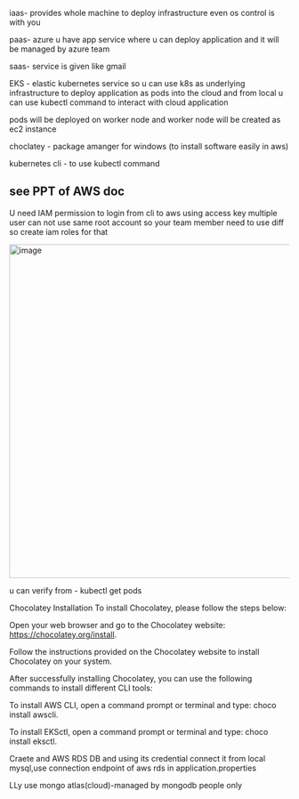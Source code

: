iaas- provides whole machine to deploy infrastructure even os control is with you

paas- azure u have app service where u can deploy application and it will be managed by azure team

saas- service is given like gmail

EKS - elastic kubernetes service so u can use k8s as underlying infrastructure to deploy application as pods into the cloud and from local u can use kubectl command to interact with cloud 
application

pods will be deployed on worker node and worker node will be created as ec2 instance

choclatey - package amanger for windows (to install software easily in aws)

kubernetes cli - to use kubectl command

## see PPT  of AWS doc

U need IAM permission to  login from cli to aws using access key
multiple user can not use same root account so your team member need to use diff so create iam roles for that

[<img width="960" height="600" alt="image" src="https://github.com/user-attachments/assets/7a0588b0-93f5-46ae-8d8a-1e6527ab85ce" />
](https://docs.aws.amazon.com/eks/latest/eksctl/creating-and-managing-clusters.html)

u can verify from - kubectl get pods

Chocolatey Installation
To install Chocolatey, please follow the steps below:

Open your web browser and go to the Chocolatey website: https://chocolatey.org/install.

Follow the instructions provided on the Chocolatey website to install Chocolatey on your system.



After successfully installing Chocolatey, you can use the following commands to install different CLI tools:

To install AWS CLI, open a command prompt or terminal and type: choco install awscli.

To install EKSctl, open a command prompt or terminal and type: choco install eksctl.

Craete and AWS RDS DB and using its credential connect it from local mysql,use connection endpoint of aws rds in application.properties

LLy use mongo atlas(cloud)-managed by mongodb people only

